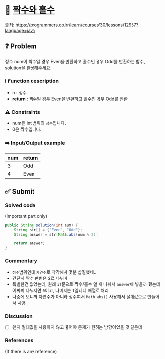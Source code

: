 # :bookmark_tabs: [짝수와 홀수][title]
출처: https://programmers.co.kr/learn/courses/30/lessons/12937?language=java

## :question: Problem
정수 num이 짝수일 경우 Even을 반환하고 홀수인 경우 Odd를 반환하는 함수, solution을 완성해주세요.

### :information_source: Function description
- n : 정수
- __return__ : 짝수일 경우 Even을 반환하고 홀수인 경우 Odd를 반환

### :warning: Constraints
- num은 int 범위의 `정수`입니다.
- 0은 짝수입니다.

### :arrow_right: Input/Output example
| num | return |
| --- | ------ |
| 3   | Odd    |
| 4   | Even   |

## :white_check_mark: Submit
### Solved code
(Important part only)
``` java
public String solution(int num) {
    String str[] = {"Even", "Odd"};
    String answer = str[Math.abs(num % 2)];

    return answer;
}
```
### Commentary
- `정수`범위인데 `자연수`로 착각해서 몇분 삽질했네..
- 간단히 짝수 판별은 2로 나눠서
- 특별한건 없었는데, 원래 `if`문으로 짝수/홀수 일 때 나눠서 `answer`에 넣을까 했는데 어짜피 나눠지면 `0`이고, 나머지는 `1`일테니 배열로 처리
- 나중에 보니까 자연수가 아니라 정수여서 `Math.abs()` 사용해서 절대값으로 만들어서 사용

### Discussion
- [ ] 왠지 절대값을 사용하지 않고 풀어야 문제가 원하는 방향이었을 것 같은데

### References
(If there is any reference)

[title]: https://programmers.co.kr/learn/courses/30/lessons/12937?language=java